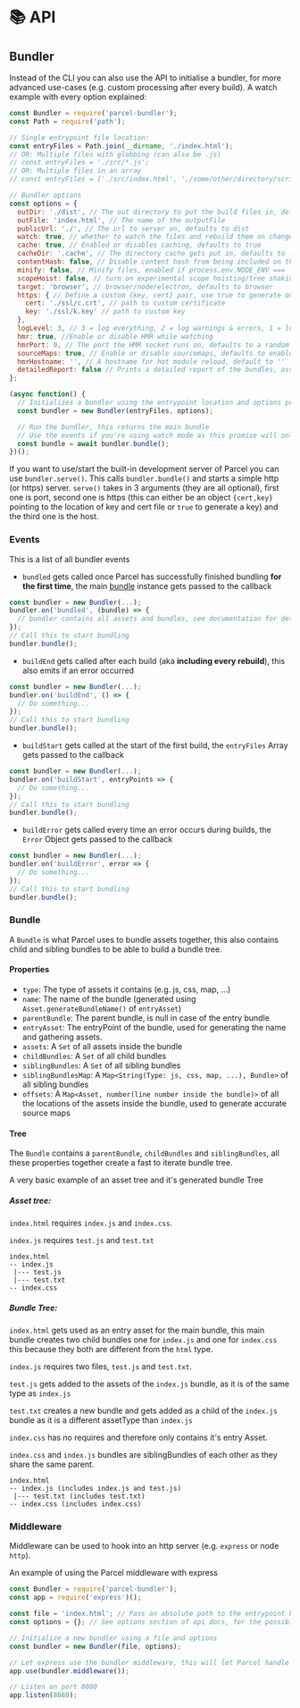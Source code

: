 # 📚 API

## Bundler

Instead of the CLI you can also use the API to initialise a bundler, for more advanced use-cases (e.g. custom processing after every build).
A watch example with every option explained:

```Javascript
const Bundler = require('parcel-bundler');
const Path = require('path');

// Single entrypoint file location:
const entryFiles = Path.join(__dirname, './index.html');
// OR: Multiple files with globbing (can also be .js)
// const entryFiles = './src/*.js';
// OR: Multiple files in an array
// const entryFiles = ['./src/index.html', './some/other/directory/scripts.js'];

// Bundler options
const options = {
  outDir: './dist', // The out directory to put the build files in, defaults to dist
  outFile: 'index.html', // The name of the outputFile
  publicUrl: './', // The url to server on, defaults to dist
  watch: true, // whether to watch the files and rebuild them on change, defaults to process.env.NODE_ENV !== 'production'
  cache: true, // Enabled or disables caching, defaults to true
  cacheDir: '.cache', // The directory cache gets put in, defaults to .cache
  contentHash: false, // Disable content hash from being included on the filename
  minify: false, // Minify files, enabled if process.env.NODE_ENV === 'production'
  scopeHoist: false, // turn on experimental scope hoisting/tree shaking flag, for smaller production bundles
  target: 'browser', // browser/node/electron, defaults to browser
  https: { // Define a custom {key, cert} pair, use true to generate one or false to use http
    cert: './ssl/c.crt', // path to custom certificate
    key: './ssl/k.key' // path to custom key
  },
  logLevel: 3, // 3 = log everything, 2 = log warnings & errors, 1 = log errors
  hmr: true, //Enable or disable HMR while watching
  hmrPort: 0, // The port the HMR socket runs on, defaults to a random free port (0 in node.js resolves to a random free port)
  sourceMaps: true, // Enable or disable sourcemaps, defaults to enabled (minified builds currently always create sourcemaps)
  hmrHostname: '', // A hostname for hot module reload, default to ''
  detailedReport: false // Prints a detailed report of the bundles, assets, filesizes and times, defaults to false, reports are only printed if watch is disabled
};

(async function() {
  // Initializes a bundler using the entrypoint location and options provided
  const bundler = new Bundler(entryFiles, options);

  // Run the bundler, this returns the main bundle
  // Use the events if you're using watch mode as this promise will only trigger once and not for every rebuild
  const bundle = await bundler.bundle();
})();
```

If you want to use/start the built-in development server of Parcel you can use `bundler.serve()`. This calls `bundler.bundle()` and starts a simple http (or https) server. `serve()` takes in 3 arguments (they are all optional), first one is port, second one is https (this can either be an object `{cert,key}` pointing to the location of key and cert file or `true` to generate a key) and the third one is the host.

### Events

This is a list of all bundler events

- `bundled` gets called once Parcel has successfully finished bundling **for the first time**, the main [bundle](#bundle) instance gets passed to the callback

```Javascript
const bundler = new Bundler(...);
bundler.on('bundled', (bundle) => {
  // bundler contains all assets and bundles, see documentation for details
});
// Call this to start bundling
bundler.bundle();
```

- `buildEnd` gets called after each build (aka **including every rebuild**), this also emits if an error occurred

```Javascript
const bundler = new Bundler(...);
bundler.on('buildEnd', () => {
  // Do something...
});
// Call this to start bundling
bundler.bundle();
```

- `buildStart` gets called at the start of the first build, the `entryFiles` Array gets passed to the callback

```Javascript
const bundler = new Bundler(...);
bundler.on('buildStart', entryPoints => {
  // Do something...
});
// Call this to start bundling
bundler.bundle();
```

- `buildError` gets called every time an error occurs during builds, the `Error` Object gets passed to the callback

```Javascript
const bundler = new Bundler(...);
bundler.on('buildError', error => {
  // Do something...
});
// Call this to start bundling
bundler.bundle();
```

### Bundle

A `Bundle` is what Parcel uses to bundle assets together, this also contains child and sibling bundles to be able to build a bundle tree.

#### Properties

- `type`: The type of assets it contains (e.g. js, css, map, ...)
- `name`: The name of the bundle (generated using `Asset.generateBundleName()` of `entryAsset`)
- `parentBundle`: The parent bundle, is null in case of the entry bundle
- `entryAsset`: The entryPoint of the bundle, used for generating the name and gathering assets.
- `assets`: A `Set` of all assets inside the bundle
- `childBundles`: A `Set` of all child bundles
- `siblingBundles`: A `Set` of all sibling bundles
- `siblingBundlesMap`: A `Map<String(Type: js, css, map, ...), Bundle>` of all sibling bundles
- `offsets`: A `Map<Asset, number(line number inside the bundle)>` of all the locations of the assets inside the bundle, used to generate accurate source maps

#### Tree

The `Bundle` contains a `parentBundle`, `childBundles` and `siblingBundles`, all these properties together create a fast to iterate bundle tree.

A very basic example of an asset tree and it's generated bundle Tree

##### Asset tree:

`index.html` requires `index.js` and `index.css`.

`index.js` requires `test.js` and `test.txt`

```Text
index.html
-- index.js
 |--- test.js
 |--- test.txt
-- index.css
```

##### Bundle Tree:

`index.html` gets used as an entry asset for the main bundle, this main bundle creates two child bundles one for `index.js` and one for `index.css` this because they both are different from the `html` type.

`index.js` requires two files, `test.js` and `test.txt`.

`test.js` gets added to the assets of the `index.js` bundle, as it is of the same type as `index.js`

`test.txt` creates a new bundle and gets added as a child of the `index.js` bundle as it is a different assetType than `index.js`

`index.css` has no requires and therefore only contains it's entry Asset.

`index.css` and `index.js` bundles are siblingBundles of each other as they share the same parent.

```Text
index.html
-- index.js (includes index.js and test.js)
 |--- test.txt (includes test.txt)
-- index.css (includes index.css)
```

### Middleware

Middleware can be used to hook into an http server (e.g. `express` or node `http`).

An example of using the Parcel middleware with express

```Javascript
const Bundler = require('parcel-bundler');
const app = require('express')();

const file = 'index.html'; // Pass an absolute path to the entrypoint here
const options = {}; // See options section of api docs, for the possibilities

// Initialize a new bundler using a file and options
const bundler = new Bundler(file, options);

// Let express use the bundler middleware, this will let Parcel handle every request over your express server
app.use(bundler.middleware());

// Listen on port 8080
app.listen(8080);
```
